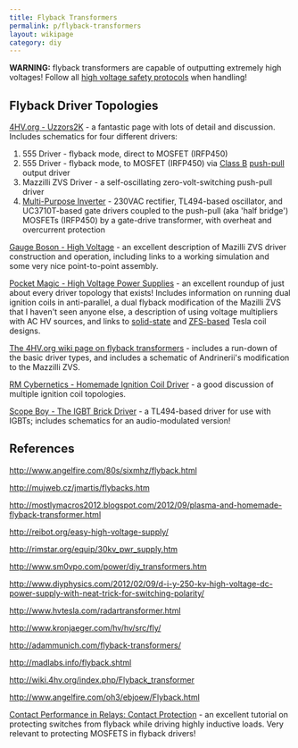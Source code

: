 ```yaml
---
title: Flyback Transformers
permalink: p/flyback-transformers
layout: wikipage
category: diy
---
```


**WARNING:** flyback transformers are capable of outputting extremely high voltages! Follow all [high voltage safety protocols](http://www.pupman.com/safety.htm) when handling!

Flyback Driver Topologies
-------------------------

[4HV.org - Uzzors2K](http://uzzors2k.4hv.org/index.php?page=flybacktransformerdrivers) - a fantastic page with lots of detail and discussion. Includes schematics for four different drivers:

1.  555 Driver - flyback mode, direct to MOSFET (IRFP450)
2.  555 Driver - flyback mode, to MOSFET (IRFP450) via [Class B](http://en.wikipedia.org/wiki/Amplifier_class#Class_B) [push-pull](http://en.wikipedia.org/wiki/Push-pull_output) output driver
3.  Mazzilli ZVS Driver - a self-oscillating zero-volt-switching push-pull driver
4.  [Multi-Purpose Inverter](http://uzzors2k.4hv.org/index.php?page=multiinverter) - 230VAC rectifier, TL494-based oscillator, and UC3710T-based gate drivers coupled to the push-pull (aka 'half bridge') MOSFETs (IRFP450) by a gate-drive transformer, with overheat and overcurrent protection

[Gauge Boson - High Voltage](http://gaugeboson.com/electronics/high_voltage.html) - an excellent description of Mazilli ZVS driver construction and operation, including links to a working simulation and some very nice point-to-point assembly.

[Pocket Magic - High Voltage Power Supplies](http://www.pocketmagic.net/2009/07/high-voltage-power-supplies/#.U5AT3HVdXCJ) - an excellent roundup of just about every driver topology that exists! Includes information on running dual ignition coils in anti-parallel, a dual flyback modification of the Mazilli ZVS that I haven't seen anyone else, a description of using voltage multipliers with AC HV sources, and links to [solid-state](http://www.pocketmagic.net/2009/12/high-frequency-solid-state-tesla-coil-hf-sstc/#.U5AVGHVdXCI) and [ZFS-based](http://www.pocketmagic.net/2009/01/tesla-coil-2/#.U5AVHXVdXCIMazilli) Tesla coil designs.

[The 4HV.org wiki page on flyback transformers](http://wiki.4hv.org/index.php/Flyback_transformer) - includes a run-down of the basic driver types, and includes a schematic of Andrinerii's modification to the Mazzilli ZVS.

[RM Cybernetics - Homemade Ignition Coil Driver](http://www.rmcybernetics.com/projects/DIY_Devices/homemade_ignition_coil_driver.htm) - a good discussion of multiple ignition coil topologies.

[Scope Boy - The IGBT Brick Driver](http://scopeboy.com/tesla/flyback.html) - a TL494-based driver for use with IGBTs; includes schematics for an audio-modulated version!

References
----------

<http://www.angelfire.com/80s/sixmhz/flyback.html>

<http://mujweb.cz/jmartis/flybacks.htm>

<http://mostlymacros2012.blogspot.com/2012/09/plasma-and-homemade-flyback-transformer.html>

<http://reibot.org/easy-high-voltage-supply/>

<http://rimstar.org/equip/30kv_pwr_supply.htm>

<http://www.sm0vpo.com/power/diy_transformers.htm>

<http://www.diyphysics.com/2012/02/09/d-i-y-250-kv-high-voltage-dc-power-supply-with-neat-trick-for-switching-polarity/>

<http://www.hvtesla.com/radartransformer.html>

<http://www.kronjaeger.com/hv/hv/src/fly/>

<http://adammunich.com/flyback-transformers/>

<http://madlabs.info/flyback.shtml>

<http://wiki.4hv.org/index.php/Flyback_transformer>

<http://www.angelfire.com/oh3/ebjoew/Flyback.html>

[Contact Performance in Relays: Contact Protection](http://www.leachintl2.com/english/english2/vol6/properties/00049.html) - an excellent tutorial on protecting switches from flyback while driving highly inductive loads. Very relevant to protecting MOSFETS in flyback drivers!
